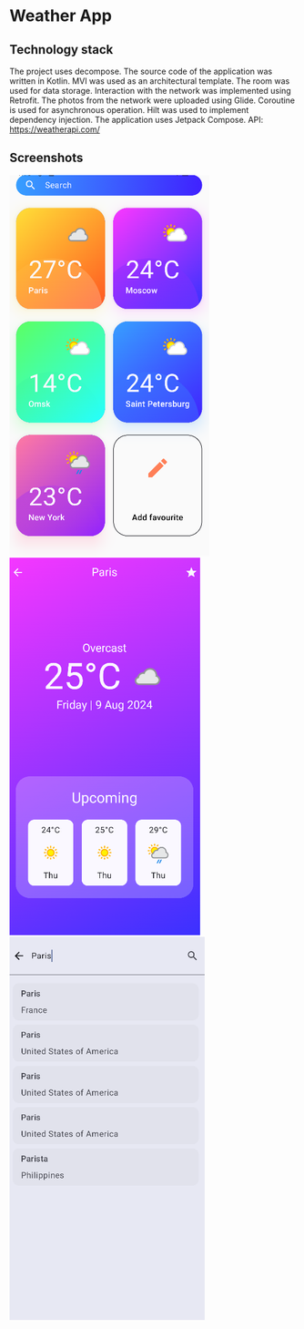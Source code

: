 # Weather App
## Technology stack
The project uses decompose. The source code of the application was written in Kotlin. MVI was used as an architectural template. The room was used for data storage. Interaction with the network was implemented using Retrofit. The photos from the network were uploaded using Glide. Coroutine is used for asynchronous operation. Hilt was used to implement dependency injection. The application uses Jetpack Compose.
API: https://weatherapi.com/
## Screenshots
![](screenshots/favouritemenu.png)
![](screenshots/detailsmenu.png)
![](screenshots/searchmenu.png)